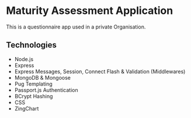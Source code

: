 # Maturity Assessment Application

This is a questionnaire app used in a private Organisation.

## Technologies
* Node.js
* Express
* Express Messages, Session, Connect Flash & Validation (Middlewares)
* MongoDB & Mongoose
* Pug Templating
* Passport.js Authentication
* BCrypt Hashing
* CSS
* ZingChart
